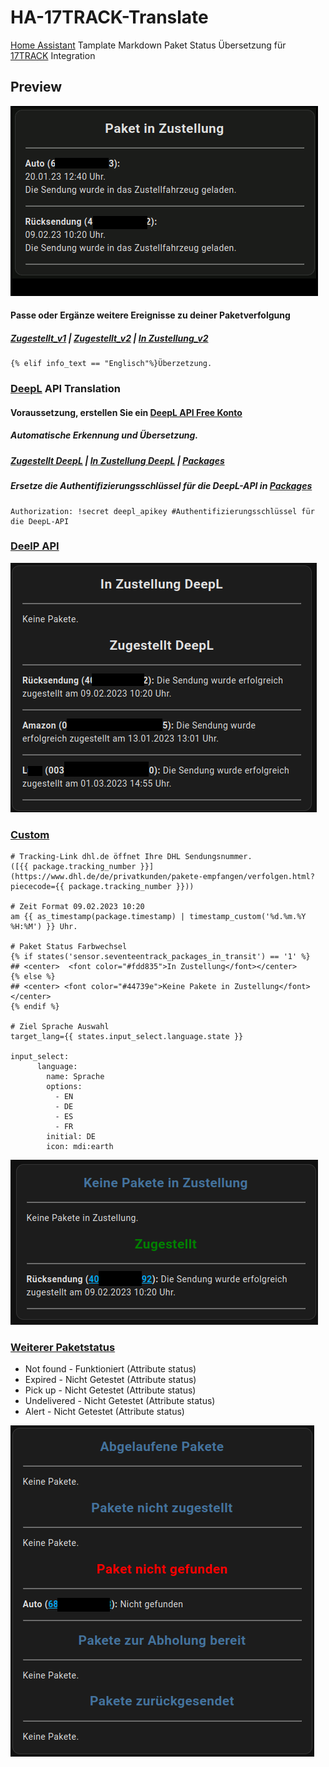 # HA-17TRACK-Translate

[Home Assistant](https://www.home-assistant.io/) Tamplate Markdown Paket Status Übersetzung für [17TRACK](https://www.home-assistant.io/integrations/seventeentrack) Integration

## Preview
![zugestellt](https://github.com/Morpheus2018/HA-17TRACK-Translate/blob/main/png/preview.gif)

#### Passe oder Ergänze weitere Ereignisse zu deiner Paketverfolgung
##### [Zugestellt_v1](https://github.com/Morpheus2018/HA-17TRACK-Translate/blob/main/zugestellt_v1#L7) | [Zugestellt_v2](https://github.com/Morpheus2018/HA-17TRACK-Translate/blob/main/zugestellt_v2#L10) | [In Zustellung_v2](https://github.com/Morpheus2018/HA-17TRACK-Translate/blob/main/in_zustellung_v2#L17)
```
{% elif info_text == "Englisch"%}Überzetzung. 
```

### [DeepL](https://www.deepl.com/) API Translation
#### Voraussetzung, erstellen Sie ein [DeepL API Free Konto](https://www.deepl.com/de/pro-api?cta=checkout-pro)
##### Automatische Erkennung und Übersetzung. 
##### [Zugestellt DeepL](https://github.com/Morpheus2018/HA-17TRACK-Translate/blob/main/deelp.api_translation/zugestellt_deepl) | [In Zustellung DeepL](https://github.com/Morpheus2018/HA-17TRACK-Translate/blob/main/deelp.api_translation/in_zustellung_deepl) | [Packages](https://github.com/Morpheus2018/HA-17TRACK-Translate/blob/main/deelp.api_translation/deepl_translation.yaml) 
##### Ersetze die Authentifizierungsschlüssel für die DeepL-API in [Packages](https://github.com/Morpheus2018/HA-17TRACK-Translate/blob/main/deelp.api_translation/deepl_translation.yaml#L24) 
```
Authorization: !secret deepl_apikey #Authentifizierungsschlüssel für die DeepL-API 
```
### [DeelP API](https://github.com/Morpheus2018/HA-17TRACK-Translate/blob/main/deelp.api_translation/combi_deepl)
![Kombi DeepL](https://github.com/Morpheus2018/HA-17TRACK-Translate/blob/main/png/combi_deepl.png)

### [Custom](https://github.com/Morpheus2018/HA-17TRACK-Translate/blob/main/deelp.api_translation/custom_url_color)
```
# Tracking-Link dhl.de öffnet Ihre DHL Sendungsnummer.
([{{ package.tracking_number }}](https://www.dhl.de/de/privatkunden/pakete-empfangen/verfolgen.html?piececode={{ package.tracking_number }}))

# Zeit Format 09.02.2023 10:20
am {{ as_timestamp(package.timestamp) | timestamp_custom('%d.%m.%Y %H:%M') }} Uhr.

# Paket Status Farbwechsel
{% if states('sensor.seventeentrack_packages_in_transit') == '1' %}
## <center>  <font color="#fdd835">In Zustellung</font></center>
{% else %}
## <center> <font color="#44739e">Keine Pakete in Zustellung</font></center>
{% endif %}

# Ziel Sprache Auswahl
target_lang={{ states.input_select.language.state }}

input_select:
      language:
        name: Sprache
        options:
          - EN
          - DE
          - ES
          - FR
        initial: DE
        icon: mdi:earth
```
![Coustom URL Color](https://github.com/Morpheus2018/HA-17TRACK-Translate/blob/main/png/custom_url_color.png)

### [Weiterer Paketstatus](https://github.com/Morpheus2018/HA-17TRACK-Translate/blob/main/deelp.api_translation/deepl_translation_other)
* Not found   - Funktioniert (Attribute status)
* Expired     - Nicht Getestet (Attribute status)
* Pick up     - Nicht Getestet (Attribute status)
* Undelivered - Nicht Getestet (Attribute status)
* Alert       - Nicht Getestet (Attribute status)

![Weiterer Paketstatus](https://github.com/Morpheus2018/HA-17TRACK-Translate/blob/main/png/other.png)
